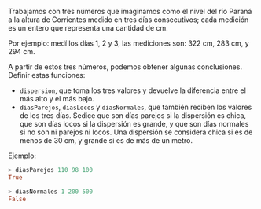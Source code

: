 Trabajamos con tres números que imaginamos como el nivel del río Paraná a la altura de Corrientes medido en tres días consecutivos; cada medición es un entero que representa una cantidad de cm.

Por ejemplo: medí los días 1, 2 y 3, las mediciones son: 322 cm, 283 cm, y 294 cm.

A partir de estos tres números, podemos obtener algunas conclusiones. Definir estas funciones:

* ```dispersion```, que toma los tres valores y devuelve la diferencia entre el más alto y el más bajo.
* ```diasParejos```, ```diasLocos``` y ```diasNormales```, que también reciben los valores de los tres días. Sedice que son días parejos si la dispersión es chica, que son días locos si la dispersión es grande, y que son días normales si no son ni parejos ni locos. Una dispersión se considera chica si es de menos de 30 cm, y grande si es de más de un metro.

Ejemplo:

```haskell
> diasParejos 110 98 100
True
```

```haskell
> diasNormales 1 200 500
False
```
